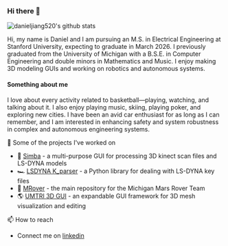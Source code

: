 ### Hi there 👋

![danieljiang520's github stats](https://github-readme-stats-sigma-five.vercel.app/api?username=danieljiang520&count_private=true)

Hi, my name is Daniel and I am pursuing an M.S. in Electrical Engineering at Stanford University, expecting to graduate in March 2026. I previously graduated from the University of Michigan with a B.S.E. in Computer Engineering and double minors in Mathematics and Music. I enjoy making 3D modeling GUIs and working on robotics and autonomous systems.

#### Something about me
I love about every activity related to basketball&mdash;playing, watching, and talking about it. I also enjoy playing music, skiing, playing poker, and exploring new cities. I have been an avid car enthusiast for as long as I can remember, and I am interested in enhancing safety and system robustness in complex and autonomous engineering systems.

🔭 Some of the projects I've worked on
- :dog: [Simba](https://github.com/danieljiang520/Simba) - a multi-purpose GUI for processing 3D kinect scan files and LS-DYNA models
- 🏎️ [LSDYNA K_parser](https://github.com/danieljiang520/K_parser) - a Python library for dealing with LS-DYNA key files
- :rocket: [MRover](https://github.com/umrover/mrover-workspace) - the main repository for the Michigan Mars Rover Team
- :earth_americas: [UMTRI 3D GUI](https://github.com/danieljiang520/UMTRI_3DGUI) - an expandable GUI framework for 3D mesh visualization and editing

📫 How to reach
- Connect me on [linkedin](https://www.linkedin.com/in/danieljiangdj/)
